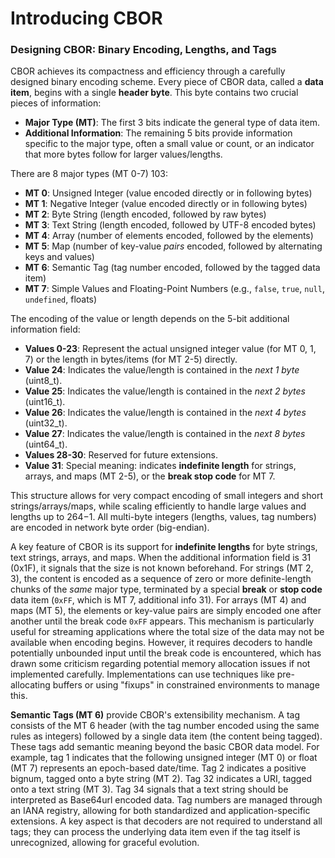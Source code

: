 # Introducing CBOR


### Designing CBOR: Binary Encoding, Lengths, and Tags

CBOR achieves its compactness and efficiency through a carefully designed binary encoding scheme. Every piece of CBOR data, called a **data item**, begins with a single **header byte**. This byte contains two crucial pieces of information:

- **Major Type (MT)**: The first 3 bits indicate the general type of data item.
- **Additional Information**: The remaining 5 bits provide information specific to the major type, often a small value or count, or an indicator that more bytes follow for larger values/lengths.

There are 8 major types (MT 0-7) 103:

- **MT 0**: Unsigned Integer (value encoded directly or in following bytes)
- **MT 1**: Negative Integer (value encoded directly or in following bytes)
- **MT 2**: Byte String (length encoded, followed by raw bytes)
- **MT 3**: Text String (length encoded, followed by UTF-8 encoded bytes)
- **MT 4**: Array (number of elements encoded, followed by the elements)
- **MT 5**: Map (number of key-value _pairs_ encoded, followed by alternating keys and values)
- **MT 6**: Semantic Tag (tag number encoded, followed by the tagged data item)
- **MT 7**: Simple Values and Floating-Point Numbers (e.g., `false`, `true`, `null`, `undefined`, floats)

The encoding of the value or length depends on the 5-bit additional information field:

- **Values 0-23**: Represent the actual unsigned integer value (for MT 0, 1, 7) or the length in bytes/items (for MT 2-5) directly.
- **Value 24**: Indicates the value/length is contained in the _next 1 byte_ (uint8_t).
- **Value 25**: Indicates the value/length is contained in the _next 2 bytes_ (uint16_t).
- **Value 26**: Indicates the value/length is contained in the _next 4 bytes_ (uint32_t).
- **Value 27**: Indicates the value/length is contained in the _next 8 bytes_ (uint64_t).
- **Values 28-30**: Reserved for future extensions.
- **Value 31**: Special meaning: indicates **indefinite length** for strings, arrays, and maps (MT 2-5), or the **break stop code** for MT 7.

This structure allows for very compact encoding of small integers and short strings/arrays/maps, while scaling efficiently to handle large values and lengths up to 264−1. All multi-byte integers (lengths, values, tag numbers) are encoded in network byte order (big-endian).

A key feature of CBOR is its support for **indefinite lengths** for byte strings, text strings, arrays, and maps. When the additional information field is 31 (0x1F), it signals that the size is not known beforehand. For strings (MT 2, 3), the content is encoded as a sequence of zero or more definite-length chunks of the _same_ major type, terminated by a special **break** or **stop code** data item (`0xFF`, which is MT 7, additional info 31). For arrays (MT 4) and maps (MT 5), the elements or key-value pairs are simply encoded one after another until the break code `0xFF` appears. This mechanism is particularly useful for streaming applications where the total size of the data may not be available when encoding begins. However, it requires decoders to handle potentially unbounded input until the break code is encountered, which has drawn some criticism regarding potential memory allocation issues if not implemented carefully. Implementations can use techniques like pre-allocating buffers or using "fixups" in constrained environments to manage this.

**Semantic Tags (MT 6)** provide CBOR's extensibility mechanism. A tag consists of the MT 6 header (with the tag number encoded using the same rules as integers) followed by a single data item (the content being tagged). These tags add semantic meaning beyond the basic CBOR data model. For example, tag 1 indicates that the following unsigned integer (MT 0) or float (MT 7) represents an epoch-based date/time. Tag 2 indicates a positive bignum, tagged onto a byte string (MT 2). Tag 32 indicates a URI, tagged onto a text string (MT 3). Tag 34 signals that a text string should be interpreted as Base64url encoded data. Tag numbers are managed through an IANA registry, allowing for both standardized and application-specific extensions. A key aspect is that decoders are not required to understand all tags; they can process the underlying data item even if the tag itself is unrecognized, allowing for graceful evolution.
